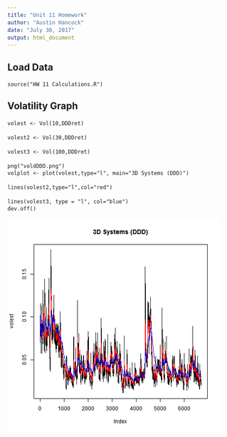 ```yaml
---
title: "Unit 11 Homework"
author: "Austin Hancock"
date: "July 30, 2017"
output: html_document
---
```


## Load Data 
```{r}
source("HW 11 Calculations.R")
```

## Volatility Graph
```{r}
volest <- Vol(10,DDDret)

volest2 <- Vol(30,DDDret)

volest3 <- Vol(100,DDDret)

png("voldDDD.png")
volplot <- plot(volest,type="l", main="3D Systems (DDD)")

lines(volest2,type="l",col="red")

lines(volest3, type = "l", col="blue")
dev.off()
```

![](volDDD.png)
